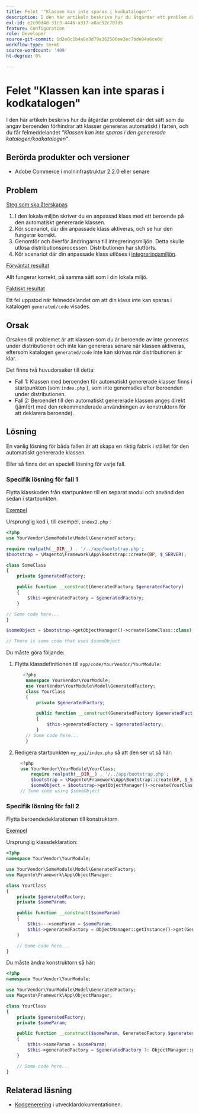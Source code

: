 ```yaml
---
title: Felet '"Klassen kan inte sparas i kodkatalogen"'
description: I den här artikeln beskrivs hur du åtgärdar ett problem där du angav beroenden som förhindrar att klasser genereras automatiskt i farten, och du får felmeddelandet *"Klassen kan inte sparas i den genererade katalogen/kodkatalogen"*.
exl-id: e2c00d4d-31c3-4446-a317-a8ac92c707d5
feature: Configuration
role: Developer
source-git-commit: 1d2e0c1b4a8e3d79a362500ee3ec7bde84a6ce0d
workflow-type: tm+mt
source-wordcount: '409'
ht-degree: 0%

---
```


# Felet &quot;Klassen kan inte sparas i kodkatalogen&quot;

I den här artikeln beskrivs hur du åtgärdar problemet där det sätt som du angav beroenden förhindrar att klasser genereras automatiskt i farten, och du får felmeddelandet *&quot;Klassen kan inte sparas i den genererade katalogen/kodkatalogen&quot;*.

## Berörda produkter och versioner

* Adobe Commerce i molninfrastruktur 2.2.0 eller senare

## Problem

<u>Steg som ska återskapas</u>

1. I den lokala miljön skriver du en anpassad klass med ett beroende på den automatiskt genererade klassen.
1. Kör scenariot, där din anpassade klass aktiveras, och se hur den fungerar korrekt.
1. Genomför och överför ändringarna till integreringsmiljön. Detta skulle utlösa distributionsprocessen. Distributionen har slutförts.
1. Kör scenariot där din anpassade klass utlöses i [integreringsmiljön](/help/announcements/adobe-commerce-announcements/integration-environment-enhancement-request-pro-and-starter.md).

<u>Förväntat resultat</u>

Allt fungerar korrekt, på samma sätt som i din lokala miljö.

<u>Faktiskt resultat</u>

Ett fel uppstod när felmeddelandet om att din klass inte kan sparas i katalogen `generated/code` visades.

## Orsak

Orsaken till problemet är att klassen som du är beroende av inte genereras under distributionen och inte kan genereras senare när klassen aktiveras, eftersom katalogen `generated/code` inte kan skrivas när distributionen är klar.

Det finns två huvudorsaker till detta:

* Fall 1: Klassen med beroenden för automatiskt genererade klasser finns i startpunkten (som `index.php` ), som inte genomsöks efter beroenden under distributionen.
* Fall 2: Beroendet till den automatiskt genererade klassen anges direkt (jämfört med den rekommenderade användningen av konstruktorn för att deklarera beroende).

## Lösning

En vanlig lösning för båda fallen är att skapa en riktig fabrik i stället för den automatiskt genererade klassen.

Eller så finns det en speciell lösning för varje fall.

### Specifik lösning för fall 1

Flytta klasskoden från startpunkten till en separat modul och använd den sedan i startpunkten.

<u>Exempel</u>

Ursprunglig kod i, till exempel, `index2.php` :

```php
<?php
use YourVendor\SomeModule\Model\GeneratedFactory;

require realpath(__DIR__) . '/../app/bootstrap.php';
$bootstrap = \Magento\Framework\App\Bootstrap::create(BP, $_SERVER);

class SomeClass
{
    private $generatedFactory;

    public function __construct(GeneratedFactory $generatedFactory)
    {
        $this->generatedFactory = $generatedFactory;
    }

// Some code here...
}

$someObject = $bootstrap->getObjectManager()->create(SomeClass::class);

// There is some code that uses $someObject
```

Du måste göra följande:

1. Flytta klassdefinitionen till `app/code/YourVendor/YourModule`:

   ```php
      <?php
       namespace YourVendor\YourModule;
       use YourVendor\YourModule\Model\GeneratedFactory;
       class YourClass
       {
           private $generatedFactory;
   
           public function __construct(GeneratedFactory $generatedFactory)
           {
               $this->generatedFactory = $generatedFactory;
           }
       // Some code here...
       }
   ```

1. Redigera startpunkten `my_api/index.php` så att den ser ut så här:

   ```php
     <?php
     use YourVendor\YourModule\YourClass;
         require realpath(__DIR__) . '/../app/bootstrap.php';
         $bootstrap = \Magento\Framework\App\Bootstrap::create(BP, $_SERVER);
         $someObject = $bootstrap->getObjectManager()->create(YourClass::class);
     // Some code using $someObject
   ```

### Specifik lösning för fall 2

Flytta beroendedeklarationen till konstruktorn.

<u>Exempel</u>

Ursprunglig klassdeklaration:

```php
<?php
namespace YourVendor\YourModule;

use YourVendor\SomeModule\Model\GeneratedFactory;
use Magento\Framework\App\ObjectManager;

class YourClass
{
    private $generatedFactory;
    private $someParam;

    public function __construct($someParam)
    {
        $this--->someParam = $someParam;
        $this->generatedFactory = ObjectManager::getInstance()->get(GeneratedFactory::class);
    }

    // Some code here...
}
```

Du måste ändra konstruktorn så här:

```php
<?php
namespace YourVendor\YourModule;

use YourVendor\YourModule\Model\GeneratedFactory;
use Magento\Framework\App\ObjectManager;

class YourClass
{
    private $generatedFactory;
    private $someParam;

    public function __construct($someParam, GeneratedFactory $generatedFactory = null)
    {
        $this->someParam = $someParam;
        $this->generatedFactory = $generatedFactory ?: ObjectManager::getInstance()->get(GeneratedFactory::class);
    }

    // Some code here...
}
```

## Relaterad läsning

* [Kodgenerering](https://devdocs.magento.com/guides/v2.3/extension-dev-guide/code-generation.html) i utvecklardokumentationen.
